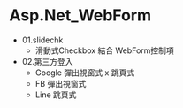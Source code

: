 # Asp.Net_WebForm
* 01.slidechk
  * 滑動式Checkbox 結合 WebForm控制項
* 02.第三方登入
  * Google 彈出視窗式 x 跳頁式
  * FB 彈出視窗式
  * Line 跳頁式
